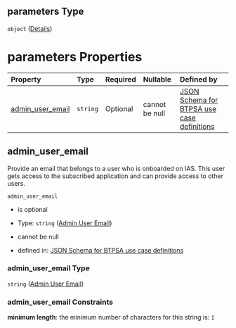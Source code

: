 ## parameters Type

`object` ([Details](btpsa-usecase-properties-services-items-allof-2-then-allof-22-then-allof-0-then-properties-parameters.md))

# parameters Properties

| Property                                | Type     | Required | Nullable       | Defined by                                                                                                                                                                                                                                                                                                          |
| :-------------------------------------- | :------- | :------- | :------------- | :------------------------------------------------------------------------------------------------------------------------------------------------------------------------------------------------------------------------------------------------------------------------------------------------------------------ |
| [admin\_user\_email](#admin_user_email) | `string` | Optional | cannot be null | [JSON Schema for BTPSA use case definitions](btpsa-usecase-properties-services-items-allof-2-then-allof-22-then-allof-0-then-properties-parameters-properties-admin-user-email.md "undefined#/properties/services/items/allOf/2/then/allOf/22/then/allOf/0/then/properties/parameters/properties/admin_user_email") |

## admin\_user\_email

Provide an email that belongs to a user who is onboarded on IAS. This user gets access to the subscribed application and can provide access to other users.

`admin_user_email`

*   is optional

*   Type: `string` ([Admin User Email](btpsa-usecase-properties-services-items-allof-2-then-allof-22-then-allof-0-then-properties-parameters-properties-admin-user-email.md))

*   cannot be null

*   defined in: [JSON Schema for BTPSA use case definitions](btpsa-usecase-properties-services-items-allof-2-then-allof-22-then-allof-0-then-properties-parameters-properties-admin-user-email.md "undefined#/properties/services/items/allOf/2/then/allOf/22/then/allOf/0/then/properties/parameters/properties/admin_user_email")

### admin\_user\_email Type

`string` ([Admin User Email](btpsa-usecase-properties-services-items-allof-2-then-allof-22-then-allof-0-then-properties-parameters-properties-admin-user-email.md))

### admin\_user\_email Constraints

**minimum length**: the minimum number of characters for this string is: `1`

